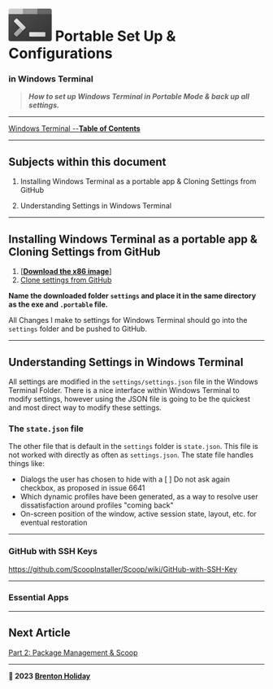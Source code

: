 # ![Windows Terminal Icon](https://raw.githubusercontent.com/8rents/_/i/h1/windows-terminal.png) Portable Set Up & Configurations 

### in Windows  Terminal

> ***How to set up Windows Terminal in Portable Mode & back up all settings.***

---

[Windows Terminal --**Table of Contents**](../README.md)

---

## Subjects within this document

1. Installing Windows Terminal as a portable app & Cloning Settings from GitHub

2. Understanding Settings in Windows Terminal


---

## Installing Windows Terminal as a portable app & Cloning Settings from GitHub

1. [**[Download the x86 image](https://aka.ms/terminal-canary-zip-x64)**]
2. [Clone settings from GitHub](https://github.com/8rents/Windows-Terminal)

**Name the downloaded folder `settings` and place it in the same directory as the exe and `.portable` file.**

All Changes I make to settings for Windows Terminal should go into the `settings` folder and be pushed to GitHub.

---

## Understanding Settings in Windows Terminal

All settings are modified in the `settings/settings.json` file  in the Windows Terminal Folder. There is a nice interface within Windows Terminal to modify settings, however using the JSON file is going to be the quickest and most direct way to modify these settings.

### The `state.json` file

The other file that is default in the `settings` folder is `state.json`. This file is not worked with directly as often as `settings.json`. The state file handles things like:

- Dialogs the user has chosen to hide with a [ ] Do not ask again checkbox, as proposed in issue 6641
- Which dynamic profiles have been generated, as a way to resolve user dissatisfaction around profiles "coming back"
- On-screen position of the window, active session state, layout, etc. for eventual restoration

---

### GitHub with SSH Keys

https://github.com/ScoopInstaller/Scoop/wiki/GitHub-with-SSH-Key

---

### Essential Apps

---

## Next  Article

[Part 2: Package Management & Scoop ](02-scoop-and-package-managers)



---

**🤍 2023 [Brenton Holiday](https://brenton.holiday)**